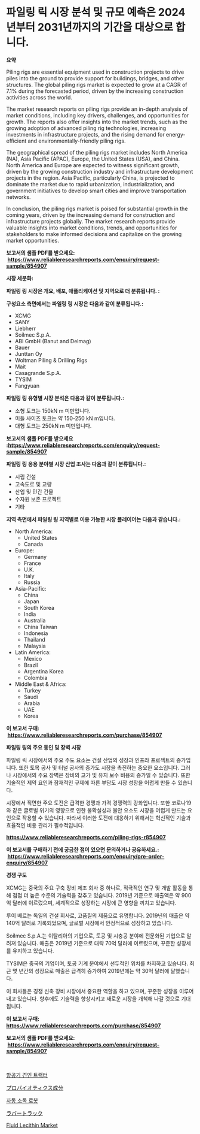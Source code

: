<p><h1>파일링 릭 시장 분석 및 규모 예측은 2024년부터 2031년까지의 기간을 대상으로 합니다.</h1></p><p><strong>요약</strong></p>
<p><p>Piling rigs are essential equipment used in construction projects to drive piles into the ground to provide support for buildings, bridges, and other structures. The global piling rigs market is expected to grow at a CAGR of 7.1% during the forecasted period, driven by the increasing construction activities across the world.</p><p>The market research reports on piling rigs provide an in-depth analysis of market conditions, including key drivers, challenges, and opportunities for growth. The reports also offer insights into the market trends, such as the growing adoption of advanced piling rig technologies, increasing investments in infrastructure projects, and the rising demand for energy-efficient and environmentally-friendly piling rigs.</p><p>The geographical spread of the piling rigs market includes North America (NA), Asia Pacific (APAC), Europe, the United States (USA), and China. North America and Europe are expected to witness significant growth, driven by the growing construction industry and infrastructure development projects in the region. Asia Pacific, particularly China, is projected to dominate the market due to rapid urbanization, industrialization, and government initiatives to develop smart cities and improve transportation networks.</p><p>In conclusion, the piling rigs market is poised for substantial growth in the coming years, driven by the increasing demand for construction and infrastructure projects globally. The market research reports provide valuable insights into market conditions, trends, and opportunities for stakeholders to make informed decisions and capitalize on the growing market opportunities.</p></p>
<p><strong>보고서의 샘플 PDF를 받으세요: &nbsp;<a href="https://www.reliableresearchreports.com/enquiry/request-sample/854907">https://www.reliableresearchreports.com/enquiry/request-sample/854907</a></strong></p>
<p><strong>시장 세분화:</strong></p>
<p><strong> 파일링 링 시장은 개요, 배포, 애플리케이션 및 지역으로 더 분류됩니다. :</strong></p>
<p><strong>구성요소 측면에서는 파일링 링 시장은 다음과 같이 분류됩니다.:</strong></p>
<p><ul><li>XCMG</li><li>SANY</li><li>Liebherr</li><li>Soilmec S.p.A.</li><li>ABI GmbH (Banut and Delmag)</li><li>Bauer</li><li>Junttan Oy</li><li>Woltman Piling & Drilling Rigs</li><li>Mait</li><li>Casagrande S.p.A.</li><li>TYSIM</li><li>Fangyuan</li></ul></p>
<p><strong> 파일링 링 유형별 시장 분석은 다음과 같이 분류됩니다.:</strong></p>
<p><ul><li>소형 토크는 150kN m 미만입니다.</li><li>미들 사이즈 토크는 약 150-250 kN m입니다.</li><li>대형 토크는 250kN m 미만입니다.</li></ul></p>
<p><strong>보고서의 샘플 PDF를 받으세요 :<a href="https://www.reliableresearchreports.com/enquiry/request-sample/854907">https://www.reliableresearchreports.com/enquiry/request-sample/854907</a></strong></p>
<p><strong> 파일링 링 응용 분야별 시장 산업 조사는 다음과 같이 분류됩니다.:</strong></p>
<p><ul><li>시립 건설</li><li>고속도로 및 교량</li><li>산업 및 민간 건물</li><li>수자원 보존 프로젝트</li><li>기타</li></ul></p>
<p><strong>지역 측면에서 파일링 링 지역별로 이용 가능한 시장 플레이어는 다음과 같습니다.:</strong></p>
<p><ul>
    <li>
        North America:
        <ul>
            <li>United States</li>
            <li>Canada</li>
        </ul>
    </li>
    <li>
        Europe:
        <ul>
            <li>Germany</li>
            <li>France</li>
            <li>U.K.</li>
            <li>Italy</li>
            <li>Russia</li>
        </ul>
    </li>
    <li>
        Asia-Pacific:
        <ul>
            <li>China</li>
            <li>Japan</li>
            <li>South Korea</li>
            <li>India</li>
            <li>Australia</li>
            <li>China Taiwan</li>
            <li>Indonesia</li>
            <li>Thailand</li>
            <li>Malaysia</li>
        </ul>
    </li>
    <li>
        Latin America:
        <ul>
            <li>Mexico</li>
            <li>Brazil</li>
            <li>Argentina Korea</li>
            <li>Colombia</li>
        </ul>
    </li>
    <li>
        Middle East & Africa:
        <ul>
            <li>Turkey</li>
            <li>Saudi</li>
            <li>Arabia</li>
            <li>UAE</li>
            <li>Korea</li>
        </ul>
    </li>
    </ul></p>
<p><strong>이 보고서 구매: &nbsp;<a href="https://www.reliableresearchreports.com/purchase/854907">https://www.reliableresearchreports.com/purchase/854907</a></strong></p>
<p><strong>파일링 링의 주요 동인 및 장벽 시장</strong></p>
<p><p>파일링 릭 시장에서의 주요 주도 요소는 건설 산업의 성장과 인프라 프로젝트의 증가입니다. 또한 토목 공사 및 터널 공사의 증가도 시장을 촉진하는 중요한 요소입니다. 그러나 시장에서의 주요 장벽은 장비의 고가 및 유지 보수 비용의 증가일 수 있습니다. 또한 기술적인 제약 요인과 잠재적인 규제에 따른 부담도 시장 성장을 어렵게 만들 수 있습니다.</p><p>시장에서 직면한 주요 도전은 급격한 경쟁과 가격 경쟁력의 강화입니다. 또한 코로나19와 같은 글로벌 위기의 영향으로 인한 불확실성과 불안 요소도 시장을 어렵게 만드는 요인으로 작용할 수 있습니다. 따라서 이러한 도전에 대응하기 위해서는 혁신적인 기술과 효율적인 비용 관리가 필수적입니다.</p></p>
<p><strong><a href="https://www.reliableresearchreports.com/piling-rigs-r854907">https://www.reliableresearchreports.com/piling-rigs-r854907</a></strong></p>
<p><strong>이 보고서를 구매하기 전에 궁금한 점이 있으면 문의하거나 공유하세요.: &nbsp;<a href="https://www.reliableresearchreports.com/enquiry/pre-order-enquiry/854907">https://www.reliableresearchreports.com/enquiry/pre-order-enquiry/854907</a></strong></p>
<p><strong>경쟁 구도</strong></p>
<p><p>XCMG는 중국의 주요 구축 장비 제조 회사 중 하나로, 적극적인 연구 및 개발 활동을 통해 점점 더 높은 수준의 기술력을 갖추고 있습니다. 2019년 기준으로 매출액은 약 900억 달러에 이르렀으며, 세계적으로 성장하는 시장에 큰 영향을 끼치고 있습니다.</p><p>루이 베르는 독일의 건설 회사로, 고품질의 제품으로 유명합니다. 2019년의 매출은 약 140억 달러로 기록되었으며, 글로벌 시장에서 안정적으로 성장하고 있습니다.</p><p>Soilmec S.p.A.는 이탈리아의 기업으로, 토공 및 시충공 분야에 전문화된 기업으로 알려져 있습니다. 매출은 2019년 기준으로 대략 70억 달러에 이르렀으며, 꾸준한 성장세를 유지하고 있습니다.</p><p>TYSIM은 중국의 기업이며, 토공 기계 분야에서 선두적인 위치를 차지하고 있습니다. 최근 몇 년간의 성장으로 매출은 급격히 증가하여 2019년에는 약 30억 달러에 달했습니다.</p><p>이 회사들은 경쟁 신축 장비 시장에서 중요한 역할을 하고 있으며, 꾸준한 성장을 이루어내고 있습니다. 향후에도 기술력을 향상시키고 새로운 시장을 개척해 나갈 것으로 기대됩니다.</p></p>
<p><strong>이 보고서 구매: &nbsp; <a href="https://www.reliableresearchreports.com/purchase/854907">https://www.reliableresearchreports.com/purchase/854907</a></strong></p>
<p><strong>보고서의 샘플 PDF를 받으세요: &nbsp;<a href="https://www.reliableresearchreports.com/enquiry/request-sample/854907">https://www.reliableresearchreports.com/enquiry/request-sample/854907</a></strong><strong></strong></p>
<p>&nbsp;</p>
<p><p><a href="https://medium.com/@christorpherpfannerstill5436/%ED%95%AD%EA%B3%B5%EA%B8%B0-%EA%B2%AC%EC%9D%B8-%ED%8A%B8%EB%9E%99%ED%84%B0-%EC%8B%9C%EC%9E%A5-%EC%84%B1%EA%B3%B5%EC%A0%81%EC%9D%B8-%EB%B9%84%EC%A6%88%EB%8B%88%EC%8A%A4-%EC%A0%84%EB%9E%B5%EC%9D%98-%EC%97%B4%EC%87%A0-2031%EB%85%84%EA%B9%8C%EC%A7%80-%EC%98%88%EC%B8%A1-99b4e2d10201">항공기 견인 트랙터</a></p><p><a href="https://github.com/roulaayoub-saad/Market-Research-Report-List-1/blob/main/101502217918.md">プロバイオティクス成分</a></p><p><a href="https://github.com/LanceOlsotn8978/Market-Research-Report-List-1/blob/main/613245316498.md">자동 소독 로봇</a></p><p><a href="https://medium.com/@lillianamurazik2023/%E3%83%A9%E3%83%90%E3%83%BC%E3%83%88%E3%83%A9%E3%83%83%E3%82%AF%E3%82%B9%E5%B8%82%E5%A0%B4%E3%81%AF-%E5%B8%82%E5%A0%B4%E3%82%B7%E3%82%A7%E3%82%A2-%E3%82%B5%E3%82%A4%E3%82%BA-%E3%81%8A%E3%82%88%E3%81%B32031%E5%B9%B4%E3%81%BE%E3%81%A7%E3%81%AE%E4%BA%88%E6%B8%AC%E3%81%AB%E7%84%A6%E7%82%B9%E3%82%92%E5%BD%93%E3%81%A6%E3%81%A6%E3%81%84%E3%81%BE%E3%81%99-dac86fbe3432">ラバートラック</a></p><p><a href="https://github.com/pgtimber/Market-Research-Report-List-2/blob/main/fluid-lecithin-market.md">Fluid Lecithin Market</a></p></p>